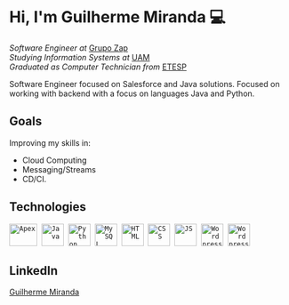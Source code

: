 
# Hi, I'm Guilherme Miranda :computer:
*Software Engineer at* [Grupo Zap](https://www.grupozap.com/)<br>
*Studying Information Systems at* [UAM](https://portal.anhembi.br/)<br>
*Graduated as Computer Technician from* [ETESP](http://www.etesaopaulo.com.br/)

Software Engineer focused on Salesforce and Java solutions. Focused on working with backend with a focus on languages Java and Python.

## Goals
Improving my skills in: 
- Cloud Computing
- Messaging/Streams
- CD/CI.

## Technologies
<p align="left">
  <code><img src="https://user-images.githubusercontent.com/15850886/93725871-ef788b00-fb88-11ea-889e-3c09b694edea.png" alt="Apex" width="50" height="40" /></code>&nbsp;
  <code><img src="https://user-images.githubusercontent.com/15850886/93725759-ec30cf80-fb87-11ea-876f-aca807ead881.png" alt="Java" width="40" height="40"/></code>&nbsp;
  <code><img src="https://user-images.githubusercontent.com/15850886/93726500-c2c67280-fb8c-11ea-9359-e58d513c7b6b.png" alt="Python" width="40" height="40"/></code>&nbsp;
  <code><img src="https://user-images.githubusercontent.com/15850886/93725949-a96ff700-fb89-11ea-8825-853aa9eaf571.png" alt="MySQL" width="40" height="40" /></code>&nbsp;
  <code><img src="https://user-images.githubusercontent.com/15850886/93726242-42ebd880-fb8b-11ea-8cc8-c80deb32615c.png" alt="HTML" width="40" height="40" /></code>&nbsp;
  <code><img src="https://user-images.githubusercontent.com/15850886/93726245-47b08c80-fb8b-11ea-8115-015d4153a41e.png" alt="CSS" width="40" height="40" /></code>&nbsp;
  <code><img src="https://user-images.githubusercontent.com/15850886/93725815-6eb98f00-fb88-11ea-8e15-a80f158bfdd4.png" alt="JS" width="40" height="40" /></code>&nbsp;
  <code><img src="https://user-images.githubusercontent.com/15850886/93726311-b8f03f80-fb8b-11ea-9a24-d319a3b91461.png" alt="Wordpress" width="40" height="40" /></code>&nbsp;
  <code><img src="https://user-images.githubusercontent.com/15850886/93726570-2781cd00-fb8d-11ea-9223-3126a11dc197.png" alt="Wordpress" width="40" height="40" /></code>&nbsp; 
</p>

## LinkedIn
[Guilherme Miranda](https://www.linkedin.com/in/guilherme-m-786581101/)
